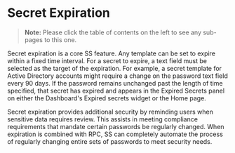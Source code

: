 [title]: # (Secret Expiration)
[tags]: # (Expiration)
[priority]: # (1000)

# Secret Expiration

> **Note:** Please click the table of contents on the left to see any sub-pages to this one.

Secret expiration is a core SS feature. Any template can be set to expire within a fixed time interval. For a secret to expire, a text field must be selected as the target of the expiration. For example, a secret template for Active Directory accounts might require a change on the password text field every 90 days. If the password remains unchanged past the length of time specified, that secret has expired and appears in the Expired Secrets panel on either the Dashboard's Expired secrets widget or the Home page.

Secret expiration provides additional security by reminding users when sensitive data requires review. This assists in meeting compliance requirements that mandate certain passwords be regularly changed. When expiration is combined with RPC, SS can completely automate the process of regularly changing entire sets of passwords to meet security needs.
